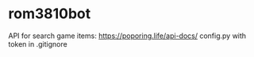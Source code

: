# rom3810bot
API for search game items:
https://poporing.life/api-docs/
config.py with token in .gitignore
